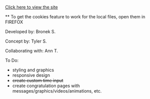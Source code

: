[Click here to view the site](http://one-task.herokuapp.com)

\*\* To get the cookies feature to work for the local files, open them in FIREFOX

Developed by: Bronek S.

Concept by: Tyler S.

Collaborating with: Ann T.

To Do:

- styling and graphics
- responsive design
- <del>create custom time input</del>
- create congratulation pages with messages/graphics/videos/animations, etc.